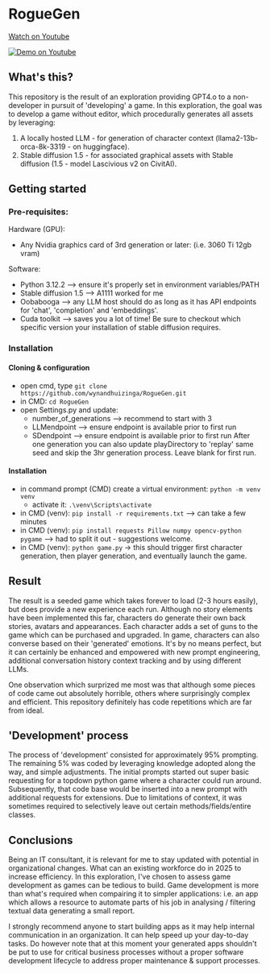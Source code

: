 # RogueGen
[Watch on Youtube](https://www.youtube.com/watch?v=A0NcyUApxUw)

[![Demo on Youtube](https://img.youtube.com/vi/A0NcyUApxUw/0.jpg)](https://www.youtube.com/watch?v=A0NcyUApxUw)
## What's this?
This repository is the result of an exploration providing GPT4.o to a non-developer in pursuit of 'developing' a game. In this exploration, the goal was to develop a game without editor, which procedurally generates all assets by leveraging:
1) A locally hosted LLM - for generation of character context (llama2-13b-orca-8k-3319 - on huggingface).
2) Stable diffusion 1.5 - for associated graphical assets with Stable diffusion (1.5 - model Lascivious v2 on CivitAI).

## Getting started
### Pre-requisites:
Hardware (GPU):
- Any Nvidia graphics card of 3rd generation or later: (i.e. 3060 Ti 12gb vram)

Software:
- Python 3.12.2 --> ensure it's properly set in environment variables/PATH
- Stable diffusion 1.5 --> A1111 worked for me
- Oobabooga --> any LLM host should do as long as it has API endpoints for 'chat', 'completion' and 'embeddings'. 
- Cuda toolkit --> saves you a lot of time! Be sure to checkout which specific version your installation of stable diffusion requires.

### Installation
#### Cloning & configuration
- open cmd, type ```git clone https://github.com/wynandhuizinga/RogueGen.git```
- in CMD: ```cd RogueGen```
- open Settings.py and update:
	- number_of_generations --> recommend to start with 3
	- LLMendpoint --> ensure endpoint is available prior to first run
	- SDendpoint --> ensure endpoint is available prior to first run
	After one generation you can also update playDirectory to 'replay' same seed and skip the 3hr generation process. Leave blank for first run. 

#### Installation
- in command prompt (CMD) create a virtual environment: ```python -m venv venv```
	- activate it: ```.\venv\Scripts\activate```
- in CMD (venv): ```pip install -r requirements.txt``` --> can take a few minutes
- in CMD (venv): ```pip install requests Pillow numpy opencv-python pygame``` --> had to split it out - suggestions welcome.
- in CMD (venv): ```python game.py``` -> this should trigger first character generation, then player generation, and eventually launch the game. 

## Result
The result is a seeded game which takes forever to load (2-3 hours easily), but does provide a new experience each run. Although no story elements have been implemented this far, characters do generate their own back stories, avatars and appearances. Each character adds a set of guns to the game which can be purchased and upgraded. In game, characters can also converse based on their 'generated' emotions. It's by no means perfect, but it can certainly be enhanced and empowered with new prompt engineering, additional conversation history context tracking and by using different LLMs. 

One observation which surprized me most was that although some pieces of code came out absolutely horrible, others where surprisingly complex and efficient. This repository definitely has code repetitions which are far from ideal. 

## 'Development' process
The process of 'development' consisted for approximately 95% prompting. The remaining 5% was coded by leveraging knowledge adopted along the way, and simple adjustments. The initial prompts started out super basic requesting for a topdown python game where a character could run around. Subsequently, that code base would be inserted into a new prompt with additional requests for extensions. Due to limitations of context, it was sometimes required to selectively leave out certain methods/fields/entire classes. 

## Conclusions
Being an IT consultant, it is relevant for me to stay updated with potential in organizational changes. What can an existing workforce do in 2025 to increase efficiency. In this exploration, I've chosen to assess game development as games can be tedious to build. Game development is more than what's required when compairing it to simpler applications: i.e. an app which allows a resource to automate parts of his job in analysing / filtering textual data generating a small report.

I strongly recommend anyone to start building apps as it may help internal communication in an organization. It can help speed up your day-to-day tasks. Do however note that at this moment your generated apps shouldn't be put to use for critical business processes without a proper software development lifecycle to address proper maintenance & support processes. 






